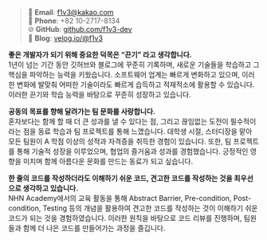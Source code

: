 > 📧 **Email**: [f1v3@kakao.com](mailto:f1v3@kakao.com)  
> 📲 **Phone**: +82 10-2717-8134  
> 🌐 **GitHub**: [github.com/f1v3-dev](https://github.com/f1v3-dev)    
> 📝 **Blog**: [velog.io/@f1v3](https://velog.io/@f1v3)

**좋은 개발자가 되기 위해 중요한 덕목은 “끈기” 라고 생각합니다.**  
1년이 넘는 기간 동안 깃허브와 블로그에 꾸준히 기록하며, 새로운 기술들을 학습하고 그 핵심을 파악하는 능력을 키웠습니다. 소프트웨어 업계는 빠르게 변화하고 있으며, 이러한 변화에 발맞춰 어떠한 기술이라도 빠르게 습득하고 적재적소에 활용할 수 있습니다. 이러한 끈기와 학습 능력을 바탕으로 꾸준히 성장하고 있습니다.

**공동의 목표를 향해 달려가는 팀 문화를 사랑합니다.**  
혼자보다는 함께 할 때 더 큰 성과를 낼 수 있다는 점, 그리고 끊임없는 도전이 필수적이라는 점을 동료 학습과 팀 프로젝트를 통해 느꼈습니다. 대학생 시절, 스터디장을 맡아 모든 팀원이 A 학점 이상의 성적과 자격증을 취득한 경험이 있습니다. 또한, 팀 프로젝트를 통해 기술적 성장을 이루었으며, 협업의 즐거움과 성과를 경험했습니다. 긍정적인 영향을 미치며 함께 아름다운 문화를 만드는 동료가 되고 싶습니다.

**한 줄의 코드를 작성하더라도 이해하기 쉬운 코드, 견고한 코드를 작성하는 것을 최우선으로 생각하고 있습니다.**  
NHN Academy에서의 교육 활동을 통해 Abstract Barrier, Pre-condition, Post-condition, Testing 등의 개념을 활용하여 견고한 코드를 작성하는 것이 이해하기 쉬운 코드가 되는 것을 경험하였습니다. 이러한 원칙을 바탕으로 코드 리뷰를 진행하며, 팀원들과 함께 더 나은 코드를 만들어가는 과정을 즐깁니다.